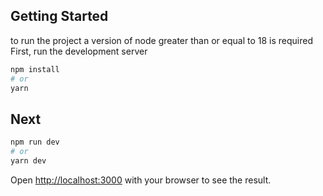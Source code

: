 

## Getting Started

to run the project a version of node greater than or equal to 18 is required
First, run the development server

```bash
npm install
# or
yarn
```

## Next

```bash
npm run dev
# or
yarn dev

```

Open [http://localhost:3000](http://localhost:3000) with your browser to see the result.

